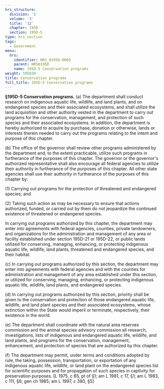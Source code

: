 ```yaml
---
hrs_structure:
  division: '1'
  volume: '3'
  title: '12'
  chapter: 195D
  section: 195D-5
type: hrs_section
tags:
  - Government
menu:
  hrs:
    identifier: HRS_0195D-0005
    parent: HRS0195D
    name: 195D-5 Conservation programs
weight: 105030
title: Conservation programs
full_title: 195D-5 Conservation programs
---
```

**§195D-5 Conservation programs.** (a) The department shall conduct research on indigenous aquatic life, wildlife, and land plants, and on endangered species and their associated ecosystems, and shall utilize the land acquisition and other authority vested in the department to carry out programs for the conservation, management, and protection of such species and their associated ecosystems. In addition, the department is hereby authorized to acquire by purchase, donation or otherwise, lands or interests therein needed to carry out the programs relating to the intent and purpose of this chapter.

(b) The office of the governor shall review other programs administered by the department and, to the extent practicable, utilize such programs in furtherance of the purposes of this chapter. The governor or the governor's authorized representative shall also encourage all federal agencies to utilize their authority in furtherance of the purposes of this chapter. All other state agencies shall use their authority in furtherance of the purposes of this chapter by:

(1) Carrying out programs for the protection of threatened and endangered species; and

(2) Taking such action as may be necessary to ensure that actions authorized, funded, or carried out by them do not jeopardize the continued existence of threatened or endangered species.

In carrying out programs authorized by this chapter, the department may enter into agreements with federal agencies, counties, private landowners, and organizations for the administration and management of any area or facility established under section 195D-21 or 195D-22, or public lands utilized for conserving, managing, enhancing, or protecting indigenous aquatic life, wildlife, land plants, threatened and endangered species, and their habitat.

(c) In carrying out programs authorized by this section, the department may enter into agreements with federal agencies and with the counties for administration and management of any area established under this section, or utilized for conserving, managing, enhancing, or protecting indigenous aquatic life, wildlife, land plants, and endangered species.

(d) In carrying out programs authorized by this section, priority shall be given to the conservation and protection of those endangered aquatic life, wildlife, and land plant species and their associated ecosystems, whose extinction within the State would imperil or terminate, respectively, their existence in the world.

(e) The department shall coordinate with the natural area reserves commission and the animal species advisory commission all research, investigations, lists of indigenous and endangered aquatic life, wildlife, and land plants, and programs for the conservation, management, enhancement, and protection of species that are authorized by this chapter.

(f) The department may permit, under terms and conditions adopted by rule, the taking, possession, transportation, or exportation of any indigenous aquatic life, wildlife, or land plant on the endangered species list for scientific purposes and for propagation of such species in captivity for preservation purposes. [L 1975, c 65, pt of §1; am L 1981, c 17, §1; am L 1983, c 111, §6; gen ch 1985; am L 1997, c 380, §5]